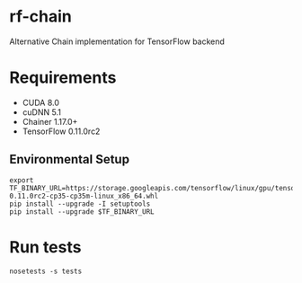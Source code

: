 # rf-chain

Alternative Chain implementation for TensorFlow backend

# Requirements

- CUDA 8.0
- cuDNN 5.1
- Chainer 1.17.0+
- TensorFlow 0.11.0rc2

## Environmental Setup

```
export TF_BINARY_URL=https://storage.googleapis.com/tensorflow/linux/gpu/tensorflow-0.11.0rc2-cp35-cp35m-linux_x86_64.whl
pip install --upgrade -I setuptools
pip install --upgrade $TF_BINARY_URL
```

# Run tests

```
nosetests -s tests
```
